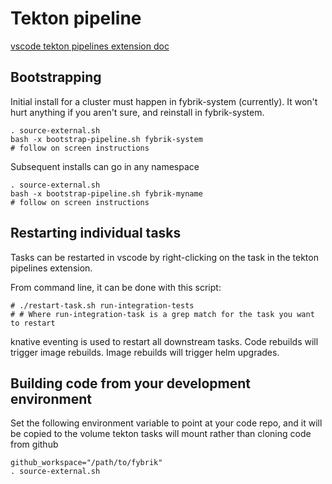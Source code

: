 # Tekton pipeline 

[vscode tekton pipelines extension doc](https://github.com/redhat-developer/vscode-tekton)

## Bootstrapping

Initial install for a cluster must happen in fybrik-system (currently).  It won't hurt anything if you aren't sure, and reinstall in fybrik-system.
```
. source-external.sh
bash -x bootstrap-pipeline.sh fybrik-system
# follow on screen instructions
```

Subsequent installs can go in any namespace
```
. source-external.sh
bash -x bootstrap-pipeline.sh fybrik-myname
# follow on screen instructions
```

## Restarting individual tasks

Tasks can be restarted in vscode by right-clicking on the task in the tekton pipelines extension.

From command line, it can be done with this script:
```
# ./restart-task.sh run-integration-tests
# # Where run-integration-task is a grep match for the task you want to restart
```

knative eventing is used to restart all downstream tasks.  Code rebuilds will trigger image rebuilds.  Image rebuilds will trigger helm upgrades.

## Building code from your development environment

Set the following environment variable to point at your code repo, and it will be copied to the volume tekton tasks will mount rather than cloning code from github
```
github_workspace="/path/to/fybrik"
. source-external.sh
```
